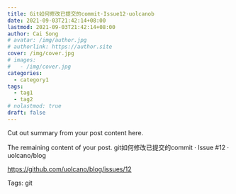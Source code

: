 ```yaml
---
title: Git如何修改已提交的commit·Issue12·uolcanob
date: 2021-09-03T21:42:14+08:00
lastmod: 2021-09-03T21:42:14+08:00
author: Cai Song
# avatar: /img/author.jpg
# authorlink: https://author.site
cover: /img/cover.jpg
# images:
#   - /img/cover.jpg
categories:
  - category1
tags:
  - tag1
  - tag2
# nolastmod: true
draft: false
---
```


Cut out summary from your post content here.

<!--more-->

The remaining content of your post.
git如何修改已提交的commit · Issue #12 · uolcano/blog

https://github.com/uolcano/blog/issues/12

Tags:
  git
